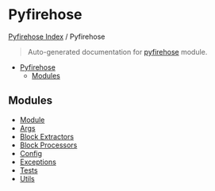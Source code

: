 # Pyfirehose

[Pyfirehose Index](../README.md#pyfirehose-index) /
Pyfirehose

> Auto-generated documentation for [pyfirehose](https://github.com/Krow10/pyfirehose/blob/main/pyfirehose/__init__.py) module.

- [Pyfirehose](#pyfirehose)
  - [Modules](#modules)

## Modules

- [Module](./module.md)
- [Args](./args.md)
- [Block Extractors](block_extractors/index.md)
- [Block Processors](block_processors/index.md)
- [Config](./config.md)
- [Exceptions](./exceptions.md)
- [Tests](tests/index.md)
- [Utils](./utils.md)